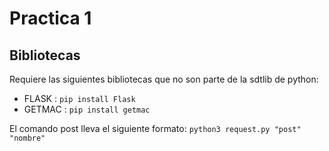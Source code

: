 # Practica 1
## Bibliotecas
Requiere las siguientes bibliotecas que no son parte de la sdtlib de python:
* FLASK : ```pip install Flask```
* GETMAC : ```pip install getmac```  

El comando post lleva el siguiente formato: ```python3 request.py "post" "nombre"```
